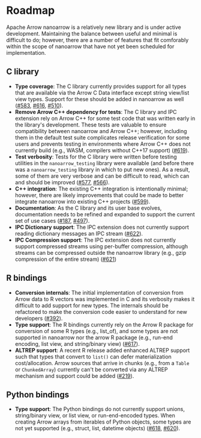 <!---
  Licensed to the Apache Software Foundation (ASF) under one
  or more contributor license agreements.  See the NOTICE file
  distributed with this work for additional information
  regarding copyright ownership.  The ASF licenses this file
  to you under the Apache License, Version 2.0 (the
  "License"); you may not use this file except in compliance
  with the License.  You may obtain a copy of the License at

    http://www.apache.org/licenses/LICENSE-2.0

  Unless required by applicable law or agreed to in writing,
  software distributed under the License is distributed on an
  "AS IS" BASIS, WITHOUT WARRANTIES OR CONDITIONS OF ANY
  KIND, either express or implied.  See the License for the
  specific language governing permissions and limitations
  under the License.
-->

# Roadmap

Apache Arrow nanoarrow is a relatively new library and is under active development.
Maintaining the balance between useful and minimal is difficult to do; however,
there are a number of features that fit comforably within the scope of nanoarrow that
have not yet been scheduled for implementation.

## C library

- **Type coverage**: The C library currently provides support for all types that
  are available via the Arrow C Data interface except string view/list view types.
  Support for these should be added in nanoarrow as well
  ([#583](https://github.com/apache/arrow-nanoarrow/issues/583),
  [#616](https://github.com/apache/arrow-nanoarrow/issues/616),
  [#510](https://github.com/apache/arrow-nanoarrow/issues/510)).
- **Remove Arrow C++ dependency for tests**: The C library and IPC extension rely
  on Arrow C++ for some test code that was written early in the library's development.
  These tests are valuable to ensure compatibility between nanoarrow and Arrow C++;
  however, including them in the default test suite complicates release verification
  for some users and prevents testing in environments where Arrow C++ does not
  currently build (e.g., WASM, compilers without C++17 support)
  ([#619](https://github.com/apache/arrow-nanoarrow/issues/619)).
- **Test verbosity**: Tests for the C library were written before testing utilities
  in the `nanoarrow_testing` library were available (and before there was a
  `nanoarrow_testing` library in which to put new ones). As a result, some of them
  are very verbose and can be difficult to read, which can and should be improved
  ([#577](https://github.com/apache/arrow-nanoarrow/issues/577),
  [#566](https://github.com/apache/arrow-nanoarrow/issues/566)).
- **C++ integration**: The existing C++ integration is intentionally minimal;
  however, there are likely improvements that could be made to better integrate
  nanoarrow into existing C++ projects
  ([#599](https://github.com/apache/arrow-nanoarrow/issues/599)).
- **Documentation**: As the C library and its user base evolves, documentation
  needs to be refined and expanded to support the current set of use cases
  ([#187](https://github.com/apache/arrow-nanoarrow/issues/187),
  [#497](https://github.com/apache/arrow-nanoarrow/issues/497)).
- **IPC Dictionary support**: The IPC extension does not currently support reading
  dictionary messages an IPC stream
  ([#622](https://github.com/apache/arrow-nanoarrow/issues/622)).
- **IPC Compression support**: The IPC extension does not currently support
  compressed streams using per-buffer compression, although streams can be compressed
  outside the nanoarrow library (e.g., gzip compression of the entire stream)
  ([#621](https://github.com/apache/arrow-nanoarrow/issues/621))

## R bindings

- **Conversion internals**: The initial implementation of conversion from
  Arrow data to R vectors was implemented in C and its verbosity makes it
  difficult to add support for new types. The internals should be refactored
  to make the conversion code easier to understand for new developers
  ([#392](https://github.com/apache/arrow-nanoarrow/pull/392)).
- **Type support**: The R bindings currently rely on the Arrow R package for
  conversion of some R types (e.g., list_of), and some types are not supported
  in nanoarrow nor the arrow R package (e.g., run-end encoding, list view, and
  string/binary view)
  ([#617](https://github.com/apache/arrow-nanoarrow/issues/617)).
- **ALTREP support**: A recent R release added enhanced ALTREP support such that
  types that convert to `list()` can defer materialization cost/allocation.
  Arrow sources that arrive in chunks (e.g., from a `Table` or `ChunkedArray`)
  currently can't be converted via any ALTREP mechanism and support could be
  added ([#219](https://github.com/apache/arrow-nanoarrow/issues/219)).

## Python bindings

- **Type support**: The Python bindings do not currently support unions,
  string/binary view, or list view, or run-end-encoded types. When creating
  Arrow arrays from iterables of Python objects, some types are not yet
  supported (e.g., struct, list, datetime objects)
  ([#618](https://github.com/apache/arrow-nanoarrow/issues/618),
  [#620](https://github.com/apache/arrow-nanoarrow/issues/620)).
